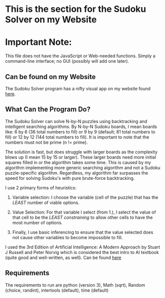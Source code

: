 # This is the section for the Sudoku Solver on my Website

# Important Note: 

This file does not have the JavaScript or Web-needed functions. Simply a command-line interface; no GUI (possibly will add one later).

## Can be found on my Website

The Sudoku Solver program has a nifty visual app on my website found 
[here](https://andrew-morgan-website.herokuapp.com/programming-repo/sudoku-solver). 

## What Can the Program Do?

The Sudoku Solver can solve N-by-N puzzles using backtracking and intelligent searching algorithms. By N-by-N 
Sudoku boards, I mean boards like: 6 by 6 (36 total numbers to fill) or 9 by 9 (default; 81 total numbers to fill) 
or 12 by 12 (144 total numbers to fill). It is important to note that the numbers must not be prime (n != prime).

The solution is fast, but does struggle with larger boards as the complexity blows up (I mean 15 by 15 or larger). 
These larger boards need more initial squares filled in or the algorithm takes some time. This is caused by my 
algorithm implementing more generic searching algorithm and not a Sudoku puzzle-specific algorithm. Regardless, my 
algorithm far surpasses the speed for solving Sudoku's with pure brute-force backtracking.

I use 2 primary forms of heuristics:

1. Variable selection: I choose the variable (cell of the puzzle) that has the *LEAST* number of viable options.

2. Value Selection: For that variable I select (from 1.), I select the value of that cell to be the *LEAST 
   constraining* to allow other cells to have the most number of options.
   
3. Finally, I use basic inferencing to ensure that the value selected does not cause other variables to become 
impossible to fill.
   
I used the 3rd Edition of Artificial Intelligence: A Modern Approach by Stuart J Russell and Peter Norvig which 
is considered the best intro to AI textbook (quite good and well-written, as well). Can be found 
[here](https://cs.calvin.edu/courses/cs/344/kvlinden/resources/AIMA-3rd-edition.pdf)

## Requirements 

The requirements to run are python (version 3), Math (sqrt), Random (choice, randint), intertools (default), time (default)



